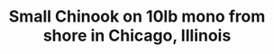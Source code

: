 ---
title: Small Chinook on 10lb mono from shore in Chicago, Illinois
# date: 01-01-2222 # day-month-year
description: Small Chinook on 10lb mono from shore in Chicago, Illinois
thumb: /assets/images/blog--ross-chinook.jpg
image: /assets/images/blog--ross-chinook.jpg
angler-name: Ross Scroble
# angler-links: 
#     website: a-url-goes-here
#     twitter: a-url-goes-here
#     facebook: a-url-goes-here
#     instagram: a-url-goes-here
#     pinterest: a-url-goes-here

# reel-type: spinning
# reel-series: 800 

location: Chicago, Illinois
# fish: Some Big Fish
# fish-length: 49 in.
# fish-weight: 78 lbs.
---